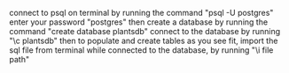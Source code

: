 connect to psql on terminal by running the command "psql -U postgres"
enter your password "postgres"
then create a database by running the command "create database plantsdb"
connect to the database by running "\c plantsdb"
then to populate and create tables as you see fit, import the sql file from terminal while connected to the database, by running "\i file path"
